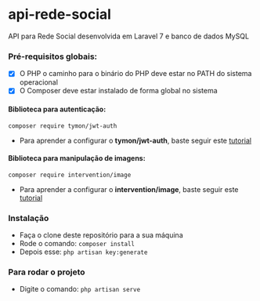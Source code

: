 # api-rede-social

API para Rede Social desenvolvida em Laravel 7 e banco de dados MySQL

### Pré-requisitos globais:
- [x]  O PHP o caminho para o binário do PHP deve estar no PATH do sistema operacional
- [x]  O Composer deve estar instalado de forma global no sistema
#### Biblioteca para autenticação:
`composer require tymon/jwt-auth`
- Para aprender a configurar o **tymon/jwt-auth**, baste seguir este [tutorial](https://jwt-auth.readthedocs.io/en/develop/laravel-installation/)
#### Biblioteca para manipulação de imagens:
`composer require intervention/image`
- Para aprender a configurar o **intervention/image**, baste seguir este [tutorial](http://image.intervention.io/getting_started/installation#laravel)

### Instalação
- Faça o clone deste repositório para a sua máquina
- Rode o comando: `composer install`
- Depois esse: `php artisan key:generate`

### Para rodar o projeto
- Digite o comando: `php artisan serve`
